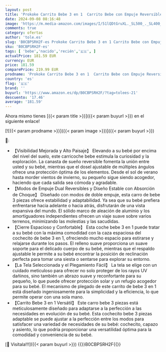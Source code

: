 ```yaml
---
layout: post
title: 'Prokoke Carrito Bebe 3 en 1  Carrito Bebe con Empuje Reversible de Dos Vías  Carro Bebe 3 Piezas con Estructura de Aleación de Aluminio  Cochecito Bebe 3 Piezas Para Recién Nacidos  588 Black Gold '
date: 2024-09-08 08:16:48
image: 'https://m.media-amazon.com/images/I/51lQDtGruXL._SL500_._SL400_.jpg'
comments: true
category: ofertas
author: 'tole.es'
slug: 'B0CBPSRH2F-es Prokoke Carrito Bebe 3 en 1 Carrito Bebe con Empuje...'
sku: 'B0CBPSRH2F-es'
tags: [ 'bebe','nacido','recién','🇪🇸', ]
actualPrice: 181.59 EUR
currency: EUR
price: 181.59
comparePrice: 219.99 EUR
prodname: 'Prokoke Carrito Bebe 3 en 1  Carrito Bebe con Empuje Reversible de Dos Vías  Carro Bebe 3 Piezas con Estructura de Aleación de Aluminio  Cochecito Bebe 3 Piezas Para Recién Nacidos  588 Black Gold '
country: 'es'
flag: '🇪🇸'
brand: ''
buyurl: 'https://www.amazon.es/dp/B0CBPSRH2F/?tag=tolees-21'
descuento: '17.46'
average: '181.59'
---
```


Ahora mismo tienes [{{< param title >}}]({{< param buyurl >}}) en el siguiente enlace!

[![{{< param prodname >}}]({{< param image >}})]({{< param buyurl >}})

🔎:

- 【Visibilidad Mejorada y Alto Paisaje】 Elevando a su bebé por encima del nivel del suelo, este carricoche bebe estimula la curiosidad y la exploración. La canasta de sueño reversible fomenta la unión entre usted y su bebé, mientras que el dosel ajustable de múltiples ángulos ofrece una protección óptima de los elementos. Desde el sol de verano hasta morder vientos de invierno, su pequeño sigue siendo acogedor, haciendo que cada salida sea cómoda y agradable.
- 【Modos de Empuje Dual Reversibles y Diseño Estable con Absorción de Choque】 Diseñado con modos de doble empuje, esta carro de bebe 3 piezas ofrece estabilidad y adaptabilidad. Ya sea que su bebé prefiera enfrentarse hacia adelante o hacia atrás, disfrutarán de una vista expansiva del mundo. El sólido marco de aleación de aluminio y los amortiguadores independientes ofrecen un viaje suave sobre varios terrenos, minimizando las molestias y las sacudidas.
- 【Cierre Espacioso y Confortable】 Esta coche bebe 3 en 1 puede tratar a su bebé con la máxima comodidad con la caza espaciosa del cochecito de bebe 3 en 1, ofreciendo mucho espacio para estirarse y relajarse durante los pasos. El relleno suave proporciona un suave soporte para el delicado cuerpo de su bebé, mientras que el respaldo ajustable le permite a su bebé encontrar la posición de reclinación perfecta para tomar una siesta o sentarse para explorar su entorno.
- 【La Tela Seleccionada y el Plegamiento Fácil】 La tela se elige con un cuidado meticuloso para ofrecer no solo proteger de los rayos UV dañinos, sino también un abrazo suave y reconfortante para su pequeño, lo que puede ofrecer protección solar y un refugio acogedor para su bebé. El mecanismo de plegado de este carrito de bebe 3 en 1 está diseñado ingeniosamente para la simplicidad y la eficiencia, lo que permite operar con una sola mano.
- 【Carrito Bebe 3 en 1 Versátil】 Este carro bebe 3 piezas está meticulosamente diseñado para adaptarse a la perfección a las necesidades en evolución de su bebé. Esta cochecito bebe 3 piezas adaptable se puede ajustar a la perfección entre los modos para satisfacer una variedad de necesidades de su bebé: cochecito, capazo y asiento, lo que podría proporcionar una versatilidad óptima para la comodidad y conveniencia de su bebé.

[🛒 Visítala!!!]({{< param buyurl >}})
{{<world>}}B0CBPSRH2F{{</world>}}
